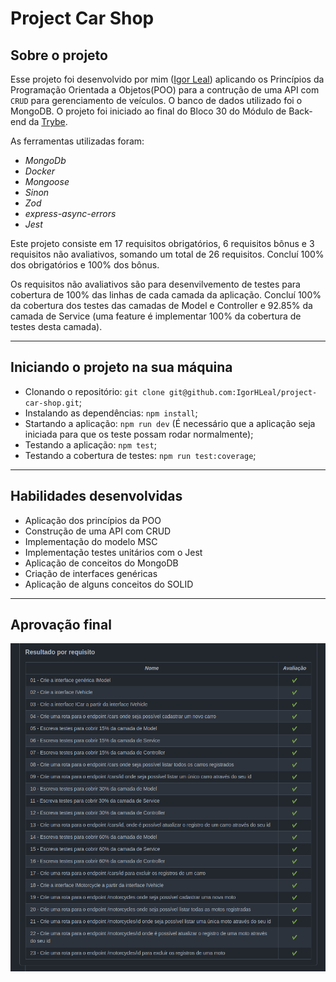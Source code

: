 # Project Car Shop

## Sobre o projeto

Esse projeto foi desenvolvido por mim ([Igor Leal](www.linkedin.com/in/igorlealh)) aplicando os Princípios da Programação Orientada a Objetos(POO) para a contrução de uma API com `CRUD` para gerenciamento de veículos. O banco de dados utilizado foi o MongoDB.
O projeto foi iniciado ao final do Bloco 30 do Módulo de Back-end da [Trybe](https://www.betrybe.com/).

As ferramentas utilizadas foram:
  * *MongoDb*
  * *Docker*
  * *Mongoose*
  * *Sinon*
  * *Zod*
  * *express-async-errors*
  * *Jest*


Este projeto consiste em 17 requisitos obrigatórios, 6 requisitos bônus e 3 requisitos não avaliativos, somando um total de 26 requisitos.
Concluí 100% dos obrigatórios e 100% dos bônus.

Os requisitos não avaliativos são para desenvilvemento de testes para cobertura de 100% das linhas de cada camada da aplicação. Concluí 100% da cobertura dos testes das camadas de Model e Controller e 92.85% da camada de Service (uma feature é implementar 100% da cobertura  de testes desta camada).


---

## Iniciando o projeto na sua máquina

* Clonando o repositório: `git clone git@github.com:IgorHLeal/project-car-shop.git`;
* Instalando as dependências: `npm install`;
* Startando a aplicação: `npm run dev` (É necessário que a aplicação seja iniciada para que os teste possam rodar normalmente);
* Testando a aplicação: `npm test`;
* Testando a cobertura de testes: `npm run test:coverage`;


---

## Habilidades desenvolvidas

* Aplicação dos princípios da POO
* Construção de uma API com CRUD
* Implementação do modelo MSC
* Implementação testes unitários com o Jest
* Aplicação de conceitos do MongoDB
* Criação de interfaces genéricas
* Aplicação de alguns conceitos do SOLID

---

## Aprovação final 

![Nota final obtida no projeto](images/result.png)
